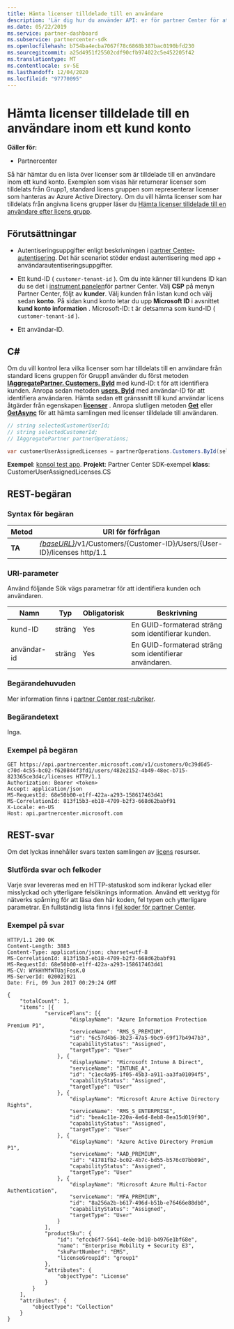 ```yaml
---
title: Hämta licenser tilldelade till en användare
description: 'Lär dig hur du använder API: er för partner Center för att hämta en lista över licenser som har tilldelats en användare i ett kund konto.'
ms.date: 05/22/2019
ms.service: partner-dashboard
ms.subservice: partnercenter-sdk
ms.openlocfilehash: b754ba4ecba7067f78c6868b387bac0190bfd230
ms.sourcegitcommit: a25d4951f25502cdf90cfb974022c5e452205f42
ms.translationtype: MT
ms.contentlocale: sv-SE
ms.lasthandoff: 12/04/2020
ms.locfileid: "97770095"
---
```

# <a name="get-licenses-assigned-to-a-user-within-a-customer-account"></a>Hämta licenser tilldelade till en användare inom ett kund konto

**Gäller för:**

- Partnercenter

Så här hämtar du en lista över licenser som är tilldelade till en användare inom ett kund konto. Exemplen som visas här returnerar licenser som tilldelats från Grupp1, standard licens gruppen som representerar licenser som hanteras av Azure Active Directory. Om du vill hämta licenser som har tilldelats från angivna licens grupper läser du [Hämta licenser tilldelade till en användare efter licens grupp](get-licenses-assigned-to-a-user-by-license-group.md).

## <a name="prerequisites"></a>Förutsättningar

- Autentiseringsuppgifter enligt beskrivningen i [partner Center-autentisering](partner-center-authentication.md). Det här scenariot stöder endast autentisering med app + användarautentiseringsuppgifter.

- Ett kund-ID ( `customer-tenant-id` ). Om du inte känner till kundens ID kan du se det i [instrument panelen](https://partner.microsoft.com/dashboard)för partner Center. Välj **CSP** på menyn Partner Center, följt av **kunder**. Välj kunden från listan kund och välj sedan **konto**. På sidan kund konto letar du upp **Microsoft ID** i avsnittet **kund konto information** . Microsoft-ID: t är detsamma som kund-ID ( `customer-tenant-id` ).

- Ett användar-ID.

## <a name="c"></a>C\#

Om du vill kontrol lera vilka licenser som har tilldelats till en användare från standard licens gruppen för Grupp1 använder du först metoden [**IAggregatePartner. Customers. ById**](/dotnet/api/microsoft.store.partnercenter.customers.icustomercollection.byid) med kund-ID: t för att identifiera kunden. Anropa sedan metoden [**users. ById**](/dotnet/api/microsoft.store.partnercenter.customerusers.icustomerusercollection.byid) med användar-ID för att identifiera användaren. Hämta sedan ett gränssnitt till kund användar licens åtgärder från egenskapen [**licenser**](/dotnet/api/microsoft.store.partnercenter.customerusers.icustomeruser.licenses) . Anropa slutligen metoden [**Get**](/dotnet/api/microsoft.store.partnercenter.customerusers.icustomeruserlicensecollection.get) eller [**GetAsync**](/dotnet/api/microsoft.store.partnercenter.customerusers.icustomeruserlicensecollection.getasync) för att hämta samlingen med licenser tilldelade till användaren.

``` csharp
// string selectedCustomerUserId;
// string selectedCustomerId;
// IAggregatePartner partnerOperations;

var customerUserAssignedLicenses = partnerOperations.Customers.ById(selectedCustomerId).Users.ById(selectedCustomerUserId).Licenses.Get();
```

**Exempel**: [konsol test app](console-test-app.md). **Projekt**: Partner Center SDK-exempel **klass**: CustomerUserAssignedLicenses.CS

## <a name="rest-request"></a>REST-begäran

### <a name="request-syntax"></a>Syntax för begäran

| Metod  | URI för förfrågan                                                                                              |
|---------|----------------------------------------------------------------------------------------------------------|
| **TA** | [*{baseURL}*](partner-center-rest-urls.md)/v1/Customers/{Customer-ID}/Users/{User-ID}/licenses http/1.1 |

### <a name="uri-parameter"></a>URI-parameter

Använd följande Sök vägs parametrar för att identifiera kunden och användaren.

| Namn        | Typ   | Obligatorisk | Beskrivning                                           |
|-------------|--------|----------|-------------------------------------------------------|
| kund-ID | sträng | Yes      | En GUID-formaterad sträng som identifierar kunden. |
| användar-id     | sträng | Yes      | En GUID-formaterad sträng som identifierar användaren.     |

### <a name="request-headers"></a>Begärandehuvuden

Mer information finns i [partner Center rest-rubriker](headers.md).

### <a name="request-body"></a>Begärandetext

Inga.

### <a name="request-example"></a>Exempel på begäran

```http
GET https://api.partnercenter.microsoft.com/v1/customers/0c39d6d5-c70d-4c55-bc02-f620844f3fd1/users/482e2152-4b49-48ec-b715-823365ce3d4c/licenses HTTP/1.1
Authorization: Bearer <token>
Accept: application/json
MS-RequestId: 68e50b00-e1ff-422a-a293-158617463d41
MS-CorrelationId: 813f15b3-eb18-4709-b2f3-668d62babf91
X-Locale: en-US
Host: api.partnercenter.microsoft.com
```

## <a name="rest-response"></a>REST-svar

Om det lyckas innehåller svars texten samlingen av [licens](license-resources.md#license) resurser.

### <a name="response-success-and-error-codes"></a>Slutförda svar och felkoder

Varje svar levereras med en HTTP-statuskod som indikerar lyckad eller misslyckad och ytterligare felsöknings information. Använd ett verktyg för nätverks spårning för att läsa den här koden, fel typen och ytterligare parametrar. En fullständig lista finns i [fel koder för partner Center](error-codes.md).

### <a name="response-example"></a>Exempel på svar

```http
HTTP/1.1 200 OK
Content-Length: 3883
Content-Type: application/json; charset=utf-8
MS-CorrelationId: 813f15b3-eb18-4709-b2f3-668d62babf91
MS-RequestId: 68e50b00-e1ff-422a-a293-158617463d41
MS-CV: WYkHYMfWTUajFosK.0
MS-ServerId: 020021921
Date: Fri, 09 Jun 2017 00:29:24 GMT

{
    "totalCount": 1,
    "items": [{
            "servicePlans": [{
                    "displayName": "Azure Information Protection Premium P1",
                    "serviceName": "RMS_S_PREMIUM",
                    "id": "6c57d4b6-3b23-47a5-9bc9-69f17b4947b3",
                    "capabilityStatus": "Assigned",
                    "targetType": "User"
                }, {
                    "displayName": "Microsoft Intune A Direct",
                    "serviceName": "INTUNE_A",
                    "id": "c1ec4a95-1f05-45b3-a911-aa3fa01094f5",
                    "capabilityStatus": "Assigned",
                    "targetType": "User"
                }, {
                    "displayName": "Microsoft Azure Active Directory Rights",
                    "serviceName": "RMS_S_ENTERPRISE",
                    "id": "bea4c11e-220a-4e6d-8eb8-8ea15d019f90",
                    "capabilityStatus": "Assigned",
                    "targetType": "User"
                }, {
                    "displayName": "Azure Active Directory Premium P1",
                    "serviceName": "AAD_PREMIUM",
                    "id": "41781fb2-bc02-4b7c-bd55-b576c07bb09d",
                    "capabilityStatus": "Assigned",
                    "targetType": "User"
                }, {
                    "displayName": "Microsoft Azure Multi-Factor Authentication",
                    "serviceName": "MFA_PREMIUM",
                    "id": "8a256a2b-b617-496d-b51b-e76466e88db0",
                    "capabilityStatus": "Assigned",
                    "targetType": "User"
                }
            ],
            "productSku": {
                "id": "efccb6f7-5641-4e0e-bd10-b4976e1bf68e",
                "name": "Enterprise Mobility + Security E3",
                "skuPartNumber": "EMS",
                "licenseGroupId": "group1"
            },
            "attributes": {
                "objectType": "License"
            }
        }
    ],
    "attributes": {
        "objectType": "Collection"
    }
}
```